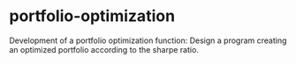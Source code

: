 # portfolio-optimization
Development of a portfolio optimization function: Design a program creating an optimized portfolio according to the sharpe ratio.
